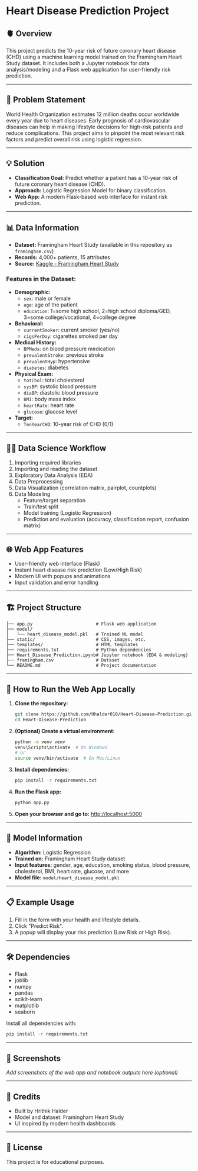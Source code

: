 # Heart Disease Prediction Project

## 🫀 Overview
This project predicts the 10-year risk of future coronary heart disease (CHD) using a machine learning model trained on the Framingham Heart Study dataset. It includes both a Jupyter notebook for data analysis/modeling and a Flask web application for user-friendly risk prediction.

---

## 🚩 Problem Statement
World Health Organization estimates 12 million deaths occur worldwide every year due to heart diseases. Early prognosis of cardiovascular diseases can help in making lifestyle decisions for high-risk patients and reduce complications. This project aims to pinpoint the most relevant risk factors and predict overall risk using logistic regression.

---

## 💡 Solution
- **Classification Goal:** Predict whether a patient has a 10-year risk of future coronary heart disease (CHD).
- **Approach:** Logistic Regression Model for binary classification.
- **Web App:** A modern Flask-based web interface for instant risk prediction.

---

## 📊 Data Information
- **Dataset:** Framingham Heart Study (available in this repository as `framingham.csv`)
- **Records:** 4,000+ patients, 15 attributes
- **Source:** [Kaggle - Framingham Heart Study](https://www.kaggle.com/datasets/)

### **Features in the Dataset:**
- **Demographic:**
  - `sex`: male or female
  - `age`: age of the patient
  - `education`: 1=some high school, 2=high school diploma/GED, 3=some college/vocational, 4=college degree
- **Behavioral:**
  - `currentSmoker`: current smoker (yes/no)
  - `cigsPerDay`: cigarettes smoked per day
- **Medical History:**
  - `BPMeds`: on blood pressure medication
  - `prevalentStroke`: previous stroke
  - `prevalentHyp`: hypertensive
  - `diabetes`: diabetes
- **Physical Exam:**
  - `totChol`: total cholesterol
  - `sysBP`: systolic blood pressure
  - `diaBP`: diastolic blood pressure
  - `BMI`: body mass index
  - `heartRate`: heart rate
  - `glucose`: glucose level
- **Target:**
  - `TenYearCHD`: 10-year risk of CHD (0/1)

---

## 🧑‍🔬 Data Science Workflow
1. Importing required libraries
2. Importing and reading the dataset
3. Exploratory Data Analysis (EDA)
4. Data Preprocessing
5. Data Visualization (correlation matrix, pairplot, countplots)
6. Data Modeling
    - Feature/target separation
    - Train/test split
    - Model training (Logistic Regression)
    - Prediction and evaluation (accuracy, classification report, confusion matrix)

---

## 🌐 Web App Features
- User-friendly web interface (Flask)
- Instant heart disease risk prediction (Low/High Risk)
- Modern UI with popups and animations
- Input validation and error handling

---

## 🏗️ Project Structure
```
├── app.py                        # Flask web application
├── model/
│   └── heart_disease_model.pkl   # Trained ML model
├── static/                       # CSS, images, etc.
├── templates/                    # HTML templates
├── requirements.txt              # Python dependencies
├── Heart_Disease_Prediction.ipynb# Jupyter notebook (EDA & modeling)
├── framingham.csv                # Dataset
└── README.md                     # Project documentation
```

---

## 🚀 How to Run the Web App Locally

1. **Clone the repository:**
   ```sh
   git clone https://github.com/Hhalder010/Heart-Disease-Prediction.git
   cd Heart-Disease-Prediction
   ```
2. **(Optional) Create a virtual environment:**
   ```sh
   python -m venv venv
   venv\Scripts\activate  # On Windows
   # or
   source venv/bin/activate  # On Mac/Linux
   ```
3. **Install dependencies:**
   ```sh
   pip install -r requirements.txt
   ```
4. **Run the Flask app:**
   ```sh
   python app.py
   ```
5. **Open your browser and go to:**
   [http://localhost:5000](http://localhost:5000)

---

## 🏥 Model Information
- **Algorithm:** Logistic Regression
- **Trained on:** Framingham Heart Study dataset
- **Input features:** gender, age, education, smoking status, blood pressure, cholesterol, BMI, heart rate, glucose, and more
- **Model file:** `model/heart_disease_model.pkl`

---

## 📋 Example Usage
1. Fill in the form with your health and lifestyle details.
2. Click "Predict Risk".
3. A popup will display your risk prediction (Low Risk or High Risk).

---

## 🛠️ Dependencies
- Flask
- joblib
- numpy
- pandas
- scikit-learn
- matplotlib
- seaborn

Install all dependencies with:
```sh
pip install -r requirements.txt
```

---

## 📸 Screenshots
_Add screenshots of the web app and notebook outputs here (optional)_

---

## 🙏 Credits
- Built by Hrithik Halder
- Model and dataset: Framingham Heart Study
- UI inspired by modern health dashboards

---

## 📄 License
This project is for educational purposes. 
